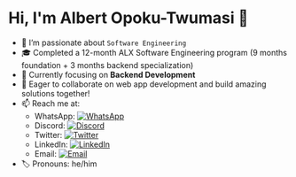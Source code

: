 # Hi, I'm Albert Opoku-Twumasi 👋
- 👀 I’m passionate about `Software Engineering`
- 🎓 Completed a 12-month ALX Software Engineering program (9 months foundation + 3 months backend specialization)
- 🌱 Currently focusing on **Backend Development**
- 💞️ Eager to collaborate on web app development and build amazing solutions together!
- 📫 Reach me at:
  - WhatsApp: [![WhatsApp](https://img.shields.io/badge/WhatsApp-25D366?style=for-the-badge&logo=whatsapp&logoColor=white)](https://wa.me/233501378473)
  - Discord: [![Discord](https://img.shields.io/badge/Discord-7289DA?style=for-the-badge&logo=discord&logoColor=white)](https://discord.com/users/1116822197038755951)
  - Twitter: [![Twitter](https://img.shields.io/badge/Twitter-1DA1F2?style=for-the-badge&logo=twitter&logoColor=white)](https://twitter.com/Albert_O_T)
  - LinkedIn: [![LinkedIn](https://img.shields.io/badge/LinkedIn-0A66C2?style=for-the-badge&logo=linkedin&logoColor=white)](https://www.linkedin.com/in/albert-opoku-twumasi-a4694b280/)
  - Email: [![Email](https://img.shields.io/badge/Email-D14836?style=for-the-badge&logo=gmail&logoColor=white)](mailto:aotwum.at@outlook.com)
- 🏷️ Pronouns: he/him

<!---
oRocket/oRocket is a ✨ special ✨ repository because its `README.md` (this file) appears on your GitHub profile.
You can click the Preview link to take a look at your changes.
--->
